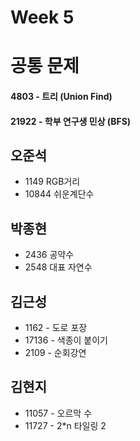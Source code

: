# Week 5

# 공통 문제
#### 4803 - 트리 (Union Find)
#### 21922 - 학부 연구생 민상 (BFS)

## 오준석
* 1149 RGB거리
* 10844 쉬운계단수

## 박종현
* 2436 공약수
* 2548 대표 자연수

## 김근성
* 1162 - 도로 포장
* 17136 - 색종이 붙이기
* 2109 - 순회강연

## 김현지
* 11057 - 오르막 수
* 11727 - 2*n 타일링 2
